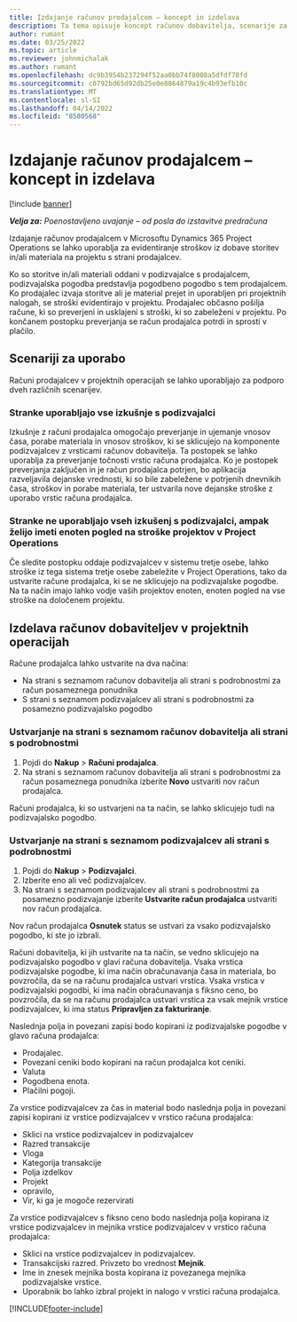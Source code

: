 ```yaml
---
title: Izdajanje računov prodajalcem – koncept in izdelava
description: Ta tema opisuje koncept računov dobavitelja, scenarije za uporabo in kako ustvariti račune dobaviteljev v Microsoftu Dynamics 365 Project Operations.
author: rumant
ms.date: 03/25/2022
ms.topic: article
ms.reviewer: johnmichalak
ms.author: rumant
ms.openlocfilehash: dc9b3954b237294f52aa0bb74f8008a5dfdf78fd
ms.sourcegitcommit: c0792bd65d92db25e0e8864879a19c4b93efb10c
ms.translationtype: MT
ms.contentlocale: sl-SI
ms.lasthandoff: 04/14/2022
ms.locfileid: "8580568"
---
```

# <a name="vendor-invoicing---concept-and-creation"></a>Izdajanje računov prodajalcem – koncept in izdelava

[!include [banner](../../includes/dataverse-preview.md)]

_**Velja za:** Poenostavljeno uvajanje – od posla do izstavitve predračuna_

Izdajanje računov prodajalcem v Microsoftu Dynamics 365 Project Operations se lahko uporablja za evidentiranje stroškov iz dobave storitev in/ali materiala na projektu s strani prodajalcev.

Ko so storitve in/ali materiali oddani v podizvajalce s prodajalcem, podizvajalska pogodba predstavlja pogodbeno pogodbo s tem prodajalcem. Ko prodajalec izvaja storitve ali je material prejet in uporabljen pri projektnih nalogah, se stroški evidentirajo v projektu. Prodajalec občasno pošilja račune, ki so preverjeni in usklajeni s stroški, ki so zabeleženi v projektu. Po končanem postopku preverjanja se račun prodajalca potrdi in sprosti v plačilo.

## <a name="scenarios-for-use"></a>Scenariji za uporabo

Računi prodajalcev v projektnih operacijah se lahko uporabljajo za podporo dveh različnih scenarijev.

### <a name="customers-use-the-full-subcontracting-experiences"></a>Stranke uporabljajo vse izkušnje s podizvajalci

Izkušnje z računi prodajalca omogočajo preverjanje in ujemanje vnosov časa, porabe materiala in vnosov stroškov, ki se sklicujejo na komponente podizvajalcev z vrsticami računov dobavitelja. Ta postopek se lahko uporablja za preverjanje točnosti vrstic računa prodajalca. Ko je postopek preverjanja zaključen in je račun prodajalca potrjen, bo aplikacija razveljavila dejanske vrednosti, ki so bile zabeležene v potrjenih dnevnikih časa, stroškov in porabe materiala, ter ustvarila nove dejanske stroške z uporabo vrstic računa prodajalca.

### <a name="customers-dont-use-the-full-subcontracting-experiences-but-want-to-have-a-unified-view-of-costs-on-projects-in-project-operations"></a>Stranke ne uporabljajo vseh izkušenj s podizvajalci, ampak želijo imeti enoten pogled na stroške projektov v Project Operations

Če sledite postopku oddaje podizvajalcev v sistemu tretje osebe, lahko stroške iz tega sistema tretje osebe zabeležite v Project Operations, tako da ustvarite račune prodajalca, ki se ne sklicujejo na podizvajalske pogodbe. Na ta način imajo lahko vodje vaših projektov enoten, enoten pogled na vse stroške na določenem projektu.

## <a name="creation-of-vendor-invoices-in-project-operations"></a>Izdelava računov dobaviteljev v projektnih operacijah

Račune prodajalca lahko ustvarite na dva načina:

- Na strani s seznamom računov dobavitelja ali strani s podrobnostmi za račun posameznega ponudnika
- S strani s seznamom podizvajalcev ali strani s podrobnostmi za posamezno podizvajalsko pogodbo

### <a name="creation-from-the-vendor-invoice-list-page-or-details-page"></a>Ustvarjanje na strani s seznamom računov dobavitelja ali strani s podrobnostmi

1. Pojdi do **Nakup** \> **Računi prodajalca**.
2. Na strani s seznamom računov dobavitelja ali strani s podrobnostmi za račun posameznega ponudnika izberite **Novo** ustvariti nov račun prodajalca.

Računi prodajalca, ki so ustvarjeni na ta način, se lahko sklicujejo tudi na podizvajalsko pogodbo.

### <a name="creation-from-the-subcontract-list-page-or-details-page"></a>Ustvarjanje na strani s seznamom podizvajalcev ali strani s podrobnostmi

1. Pojdi do **Nakup** \> **Podizvajalci**.
2. Izberite eno ali več podizvajalcev.
3. Na strani s seznamom podizvajalcev ali strani s podrobnostmi za posamezno podizvajanje izberite **Ustvarite račun prodajalca** ustvariti nov račun prodajalca.

Nov račun prodajalca **Osnutek** status se ustvari za vsako podizvajalsko pogodbo, ki ste jo izbrali.

Računi dobavitelja, ki jih ustvarite na ta način, se vedno sklicujejo na podizvajalsko pogodbo v glavi računa dobavitelja. Vsaka vrstica podizvajalske pogodbe, ki ima način obračunavanja časa in materiala, bo povzročila, da se na računu prodajalca ustvari vrstica. Vsaka vrstica v podizvajalski pogodbi, ki ima način obračunavanja s fiksno ceno, bo povzročila, da se na računu prodajalca ustvari vrstica za vsak mejnik vrstice podizvajalcev, ki ima status **Pripravljen za fakturiranje**.

Naslednja polja in povezani zapisi bodo kopirani iz podizvajalske pogodbe v glavo računa prodajalca:

- Prodajalec.
- Povezani ceniki bodo kopirani na račun prodajalca kot ceniki.
- Valuta
- Pogodbena enota.
- Plačilni pogoji.

Za vrstice podizvajalcev za čas in material bodo naslednja polja in povezani zapisi kopirani iz vrstice podizvajalcev v vrstico računa prodajalca:

- Sklici na vrstice podizvajalcev in podizvajalcev
- Razred transakcije
- Vloga
- Kategorija transakcije
- Polja izdelkov
- Projekt
- opravilo,
- Vir, ki ga je mogoče rezervirati

Za vrstice podizvajalcev s fiksno ceno bodo naslednja polja kopirana iz vrstice podizvajalcev in mejnika vrstice podizvajalcev v vrstico računa prodajalca:

- Sklici na vrstice podizvajalcev in podizvajalcev.
- Transakcijski razred. Privzeto bo vrednost **Mejnik**.
- Ime in znesek mejnika bosta kopirana iz povezanega mejnika podizvajalske vrstice.
- Uporabnik bo lahko izbral projekt in nalogo v vrstici računa prodajalca.

[!INCLUDE[footer-include](../../includes/footer-banner.md)]
